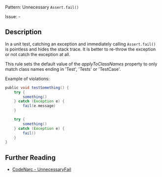 Pattern: Unnecessary `Assert.fail()`

Issue: -

## Description

In a unit test, catching an exception and immediately calling `Assert.fail()` is pointless and hides the stack trace. It is better to re-throw the exception or not catch the exception at all.

This rule sets the default value of the *applyToClassNames* property to only match class names ending in 'Test', 'Tests' or 'TestCase'.

Example of violations:

``` groovy
public void testSomething() {
    try {
        something()
    } catch (Exception e) {
        fail(e.message)
    }

    try {
        something()
    } catch (Exception e) {
        fail()
    }
}
```

## Further Reading

* [CodeNarc - UnnecessaryFail](https://codenarc.github.io/CodeNarc/codenarc-rules-junit.html#unnecessaryfail-rule)